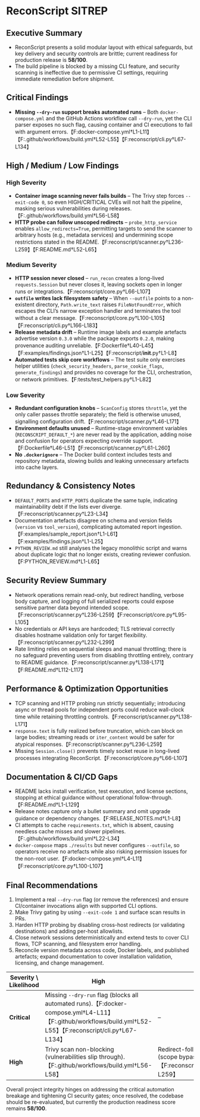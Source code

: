 # ReconScript SITREP

## Executive Summary
- ReconScript presents a solid modular layout with ethical safeguards, but key delivery and security controls are brittle; current readiness for production release is **58/100**.
- The build pipeline is blocked by a missing CLI feature, and security scanning is ineffective due to permissive CI settings, requiring immediate remediation before shipment.

## Critical Findings
- **Missing `--dry-run` support breaks automated runs** – Both `docker-compose.yml` and the GitHub Actions workflow call `--dry-run`, yet the CLI parser exposes no such flag, causing container and CI executions to fail with argument errors.【F:docker-compose.yml†L1-L11】【F:.github/workflows/build.yml†L52-L55】【F:reconscript/cli.py†L67-L134】

## High / Medium / Low Findings
### High Severity
- **Container image scanning never fails builds** – The Trivy step forces `--exit-code 0`, so even HIGH/CRITICAL CVEs will not halt the pipeline, masking serious vulnerabilities during releases.【F:.github/workflows/build.yml†L56-L58】
- **HTTP probe can follow unscoped redirects** – `probe_http_service` enables `allow_redirects=True`, permitting targets to send the scanner to arbitrary hosts (e.g., metadata services) and undermining scope restrictions stated in the README.【F:reconscript/scanner.py†L236-L259】【F:README.md†L52-L65】

### Medium Severity
- **HTTP session never closed** – `run_recon` creates a long-lived `requests.Session` but never closes it, leaving sockets open in longer runs or integrations.【F:reconscript/core.py†L66-L107】
- **`outfile` writes lack filesystem safety** – When `--outfile` points to a non-existent directory, `Path.write_text` raises `FileNotFoundError`, which escapes the CLI’s narrow exception handler and terminates the tool without a clear message.【F:reconscript/core.py†L100-L105】【F:reconscript/cli.py†L166-L183】
- **Release metadata drift** – Runtime image labels and example artefacts advertise version `0.3.0` while the package exports `0.2.0`, making provenance auditing unreliable.【F:Dockerfile†L40-L45】【F:examples/findings.json†L1-L25】【F:reconscript/__init__.py†L1-L8】
- **Automated tests skip core workflows** – The test suite only exercises helper utilities (`check_security_headers`, `parse_cookie_flags`, `generate_findings`) and provides no coverage for the CLI, orchestration, or network primitives.【F:tests/test_helpers.py†L1-L82】

### Low Severity
- **Redundant configuration knobs** – `ScanConfig` stores `throttle`, yet the only caller passes throttle separately; the field is otherwise unused, signalling configuration drift.【F:reconscript/scanner.py†L46-L171】
- **Environment defaults unused** – Runtime-stage environment variables (`RECONSCRIPT_DEFAULT_*`) are never read by the application, adding noise and confusion for operators expecting override support.【F:Dockerfile†L46-L51】【F:reconscript/scanner.py†L61-L260】
- **No `.dockerignore`** – The Docker build context includes tests and repository metadata, slowing builds and leaking unnecessary artefacts into cache layers.

## Redundancy & Consistency Notes
- `DEFAULT_PORTS` and `HTTP_PORTS` duplicate the same tuple, indicating maintainability debt if the lists ever diverge.【F:reconscript/scanner.py†L23-L34】
- Documentation artefacts disagree on schema and version fields (`version` vs `tool_version`), complicating automated report ingestion.【F:examples/sample_report.json†L1-L61】【F:examples/findings.json†L1-L25】
- `PYTHON_REVIEW.md` still analyses the legacy monolithic script and warns about duplicate logic that no longer exists, creating reviewer confusion.【F:PYTHON_REVIEW.md†L1-L65】

## Security Review Summary
- Network operations remain read-only, but redirect handling, verbose body capture, and logging of full serialized reports could expose sensitive partner data beyond intended scope.【F:reconscript/scanner.py†L236-L259】【F:reconscript/core.py†L95-L105】
- No credentials or API keys are hardcoded; TLS retrieval correctly disables hostname validation only for target flexibility.【F:reconscript/scanner.py†L232-L299】
- Rate limiting relies on sequential sleeps and manual throttling; there is no safeguard preventing users from disabling throttling entirely, contrary to README guidance.【F:reconscript/scanner.py†L138-L171】【F:README.md†L112-L117】

## Performance & Optimization Opportunities
- TCP scanning and HTTP probing run strictly sequentially; introducing async or thread pools for independent ports could reduce wall-clock time while retaining throttling controls.【F:reconscript/scanner.py†L138-L171】
- `response.text` is fully realized before truncation, which can block on large bodies; streaming reads or `iter_content` would be safer for atypical responses.【F:reconscript/scanner.py†L236-L259】
- Missing `Session.close()` prevents timely socket reuse in long-lived processes integrating ReconScript.【F:reconscript/core.py†L66-L107】

## Documentation & CI/CD Gaps
- README lacks install verification, test execution, and license sections, stopping at ethical guidance without operational follow-through.【F:README.md†L1-L129】
- Release notes capture only a bullet summary and omit upgrade guidance or dependency changes.【F:RELEASE_NOTES.md†L1-L8】
- CI attempts to cache `requirements.txt`, which is absent, causing needless cache misses and slower pipelines.【F:.github/workflows/build.yml†L22-L34】
- `docker-compose` maps `./results` but never configures `--outfile`, so operators receive no artefacts while also risking permission issues for the non-root user.【F:docker-compose.yml†L4-L11】【F:reconscript/core.py†L100-L107】

## Final Recommendations
1. Implement a real `--dry-run` flag (or remove the references) and ensure CI/container invocations align with supported CLI options.
2. Make Trivy gating by using `--exit-code 1` and surface scan results in PRs.
3. Harden HTTP probing by disabling cross-host redirects (or validating destinations) and adding per-host allowlists.
4. Close network sessions deterministically and extend tests to cover CLI flows, TCP scanning, and filesystem error handling.
5. Reconcile version metadata across code, Docker labels, and published artefacts; expand documentation to cover installation validation, licensing, and change management.

| Severity \ Likelihood | High | Medium |
| --- | --- | --- |
| **Critical** | Missing `--dry-run` flag (blocks all automated runs).【F:docker-compose.yml†L4-L11】【F:.github/workflows/build.yml†L52-L55】【F:reconscript/cli.py†L67-L134】 | – |
| **High** | Trivy scan non-blocking (vulnerabilities slip through).【F:.github/workflows/build.yml†L56-L58】 | Redirect-following HTTP probe (scope bypass).【F:reconscript/scanner.py†L236-L259】 |

Overall project integrity hinges on addressing the critical automation breakage and tightening CI security gates; once resolved, the codebase should be re-evaluated, but currently the production readiness score remains **58/100**.
